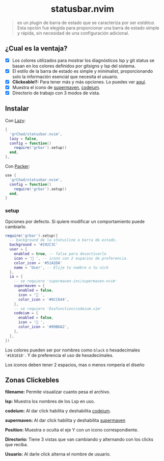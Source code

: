 <h1 align="center">statusbar.nvim</h1>

> es un plugin de barra de estado que se caracteriza por ser _estática_. Esta opción fue elegida para proporcionar una barra de estado simple y rápida, sin necesidad de una configuración adicional.

## ¿Cual es la ventaja?

- [x] Los colores utilizados para mostrar los diagnósticos lsp y git status se basan en los colores definidos por gitsigns y lsp del sistema.
- [x] El estilo de la barra de estado es simple y minimalist, proporcionando solo la información esencial que necesita el usuario.
- [x] **Clickeable!!:** Para tener más y más opciones. Lo puedes ver [aquí](#zonas-clickebles).
- [x] Muestra el icono de [supermaven](https://github.com/supermaven-inc/supermaven-nvim), [codeium](https://github.com/Exafunction/codeium.vim).
- [x] Directorio de trabajo con 3 modos de vista.

## Instalar

Con [Lazy](https://github.com/folke/lazy.nvim):

```lua
{
  'grChad/statusbar.nvim',
  lazy = false,
  config = function()
    require('grbar').setup()
  end,
},
```

Con [Packer](https://github.com/wbthomason/packer.nvim):

```lua
use {
  'grChad/statusbar.nvim',
  config = function()
    require('grbar').setup()
  end,
}
```

### setup

Opciones por defecto. Si quiere modificar un comportamiento puede cambiarlo.

```lua
require('grbar').setup({
  -- background de la statusline o barra de estado.
  background = '#292C3C'
  user = {
    enabled = true, -- false para desactivarlo
    icon = ' ', -- icono con 2 espacios de preferencia.
    color_icon = '#51A2DA'
    name = 'User', -- Elije tu nombre o tu nick
  },
  ia = {
    -- se requiere 'supermaven-inc/supermaven-nvim'
    supermaven = {
      enabled = false,
      icon = ' ',
      color_icon = '#6CC644',
    },
    -- se requiere 'Exafunction/codeium.vim'
    codeium = {
      enabled = false,
      icon = ' ',
      color_icon = '#09B6A2',
    },
  },
})
```

Los colores pueden ser por nombres como `black` o hexadecimales `'#181818'`. Y de preferencia el uso de hexadecimales.

Los iconos deben tener 2 espacios, mas o menos rompería el diseño

## Zonas Clickebles

**filename:** Permite visualizar cuanto pesa el archivo.

**lsp:** Muestra los nombres de los Lsp en uso.

**codeium:** Al dar click habilita y deshabilita [codeium](https://github.com/Exafunction/codeium.vim).

**supermaven:** Al dar click habilita y deshabilita [supermaven](https://github.com/supermaven-inc/supermaven-nvim)

**Position:** Muestra o oculta el eje Y con un icono correspondiente.

**Directorio:** Tiene 3 vistas que van cambiando y alternando con los clicks que reciba.

**Usuario:** Al darle click alterna el nombre de usuario.
